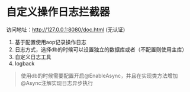 # 自定义操作日志拦截器

访问地址：http://127.0.0.1:8080/doc.html (无认证)

1. 基于配置使用aop记录操作日志
2. 日志方式，选择db的时候可以设置独立的数据库或者（不配置则使用主库）
3. 自定义日志工具
4. logback 

> 使用db的时候需要配置开启@EnableAsync，并且在实现类方法增加@Async注解实现日志异步执行